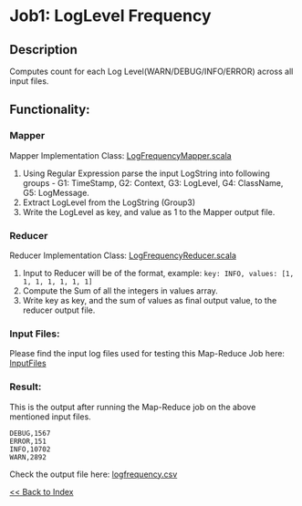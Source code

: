 # Job1: LogLevel Frequency

## Description
Computes count for each Log Level(WARN/DEBUG/INFO/ERROR) across all input files.

## Functionality:
### Mapper
Mapper Implementation Class: [LogFrequencyMapper.scala](../src/main/scala/Mapper/LogFrequencyMapper.scala)

1. Using Regular Expression parse the input LogString into following groups - G1: TimeStamp, G2: Context, G3: LogLevel, G4: ClassName, G5: LogMessage.
2. Extract LogLevel from the LogString (Group3)
3. Write the LogLevel as key, and value as 1 to the Mapper output file.

### Reducer
Reducer Implementation Class: [LogFrequencyReducer.scala](../src/main/scala/Reducer/LogFrequencyReducer.scala)

1. Input to Reducer will be of the format, example: `key: INFO, values: [1, 1, 1, 1, 1, 1, 1]` 
2. Compute the Sum of all the integers in values array.
3. Write key as key, and the sum of values as final output value, to the reducer output file.

### Input Files:

Please find the input log files used for testing this Map-Reduce Job here: [InputFiles](./input)

### Result:
This is the output after running the Map-Reduce job on the above mentioned input files.

```text
DEBUG,1567
ERROR,151
INFO,10702
WARN,2892
```

Check the output file here: [logfrequency.csv](./results/logfrequency.csv)

[<< Back to Index](README.md)
